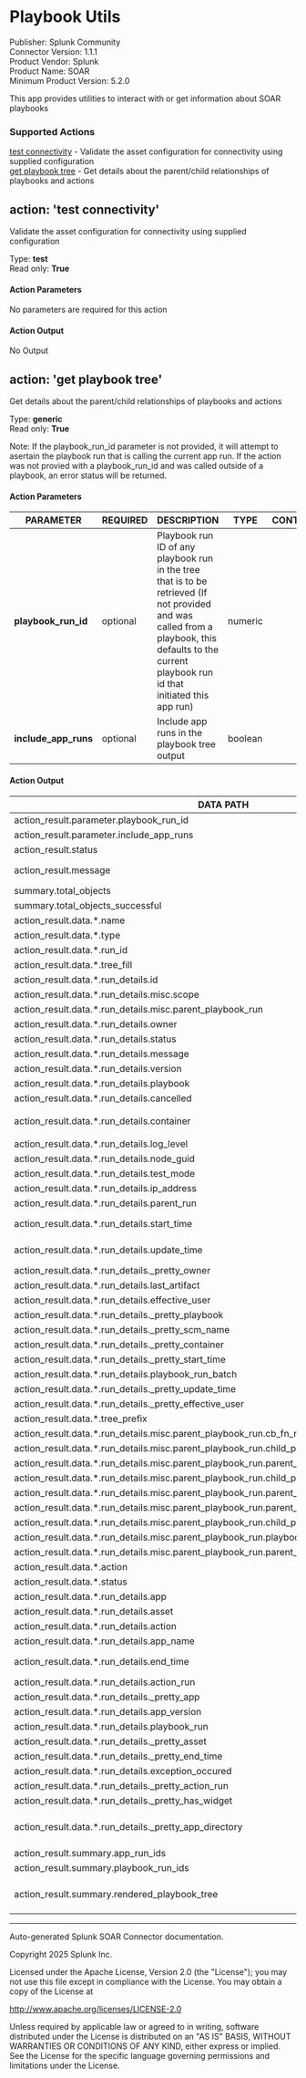 # Playbook Utils

Publisher: Splunk Community \
Connector Version: 1.1.1 \
Product Vendor: Splunk \
Product Name: SOAR \
Minimum Product Version: 5.2.0

This app provides utilities to interact with or get information about SOAR playbooks

### Supported Actions

[test connectivity](#action-test-connectivity) - Validate the asset configuration for connectivity using supplied configuration \
[get playbook tree](#action-get-playbook-tree) - Get details about the parent/child relationships of playbooks and actions

## action: 'test connectivity'

Validate the asset configuration for connectivity using supplied configuration

Type: **test** \
Read only: **True**

#### Action Parameters

No parameters are required for this action

#### Action Output

No Output

## action: 'get playbook tree'

Get details about the parent/child relationships of playbooks and actions

Type: **generic** \
Read only: **True**

Note: If the playbook_run_id parameter is not provided, it will attempt to asertain the playbook run that is calling the current app run. If the action was not provied with a playbook_run_id and was called outside of a playbook, an error status will be returned.

#### Action Parameters

PARAMETER | REQUIRED | DESCRIPTION | TYPE | CONTAINS
--------- | -------- | ----------- | ---- | --------
**playbook_run_id** | optional | Playbook run ID of any playbook run in the tree that is to be retrieved (If not provided and was called from a playbook, this defaults to the current playbook run id that initiated this app run) | numeric | |
**include_app_runs** | optional | Include app runs in the playbook tree output | boolean | |

#### Action Output

DATA PATH | TYPE | CONTAINS | EXAMPLE VALUES
--------- | ---- | -------- | --------------
action_result.parameter.playbook_run_id | numeric | | 3950 |
action_result.parameter.include_app_runs | boolean | | True |
action_result.status | string | | success failed |
action_result.message | string | | Found 4 playbook run(s) and 3 app run(s). |
summary.total_objects | numeric | | 1 |
summary.total_objects_successful | numeric | | 1 |
action_result.data.\*.name | string | | |
action_result.data.\*.type | string | | playbook app |
action_result.data.\*.run_id | numeric | | 3949 |
action_result.data.\*.tree_fill | string | | |
action_result.data.\*.run_details.id | numeric | | 3949 |
action_result.data.\*.run_details.misc.scope | string | | new |
action_result.data.\*.run_details.misc.parent_playbook_run | numeric | | |
action_result.data.\*.run_details.owner | numeric | | |
action_result.data.\*.run_details.status | string | | success |
action_result.data.\*.run_details.message | string | | |
action_result.data.\*.run_details.version | numeric | | |
action_result.data.\*.run_details.playbook | numeric | | |
action_result.data.\*.run_details.cancelled | string | | |
action_result.data.\*.run_details.container | numeric | `phantom container id` | |
action_result.data.\*.run_details.log_level | numeric | | |
action_result.data.\*.run_details.node_guid | string | | |
action_result.data.\*.run_details.test_mode | numeric | | |
action_result.data.\*.run_details.ip_address | string | `ip` | 192.0.2.1 |
action_result.data.\*.run_details.parent_run | numeric | | |
action_result.data.\*.run_details.start_time | string | | 2021-04-12T18:31:27.160000Z |
action_result.data.\*.run_details.update_time | string | | 2021-04-12T18:31:28.075344Z |
action_result.data.\*.run_details.\_pretty_owner | string | | admin |
action_result.data.\*.run_details.last_artifact | numeric | | |
action_result.data.\*.run_details.effective_user | numeric | | |
action_result.data.\*.run_details.\_pretty_playbook | string | | |
action_result.data.\*.run_details.\_pretty_scm_name | string | | local |
action_result.data.\*.run_details.\_pretty_container | string | | |
action_result.data.\*.run_details.\_pretty_start_time | string | | Apr 12 at 06:31 PM |
action_result.data.\*.run_details.playbook_run_batch | string | | |
action_result.data.\*.run_details.\_pretty_update_time | string | | Apr 12 at 06:31 PM |
action_result.data.\*.run_details.\_pretty_effective_user | string | | admin |
action_result.data.\*.tree_prefix | string | | |
action_result.data.\*.run_details.misc.parent_playbook_run.cb_fn_name | string | | |
action_result.data.\*.run_details.misc.parent_playbook_run.child_playbook_id | numeric | | 1871 |
action_result.data.\*.run_details.misc.parent_playbook_run.parent_playbook_id | numeric | | 1868 |
action_result.data.\*.run_details.misc.parent_playbook_run.child_playbook_name | string | | local/child playbook |
action_result.data.\*.run_details.misc.parent_playbook_run.parent_playbook_name | string | | local/parent playbook |
action_result.data.\*.run_details.misc.parent_playbook_run.parent_playbook_run_id | numeric | | |
action_result.data.\*.run_details.misc.parent_playbook_run.child_playbook_run_name | string | | |
action_result.data.\*.run_details.misc.parent_playbook_run.playbook_run_start_time | numeric | | 1618252287319 |
action_result.data.\*.run_details.misc.parent_playbook_run.parent_playbook_run_effective_user_id | numeric | | 1 |
action_result.data.\*.action | string | | action_name_1 |
action_result.data.\*.status | string | | success |
action_result.data.\*.run_details.app | numeric | | 244 |
action_result.data.\*.run_details.asset | numeric | | 222 |
action_result.data.\*.run_details.action | string | | action name |
action_result.data.\*.run_details.app_name | string | | Playbook Utils |
action_result.data.\*.run_details.end_time | string | | 2021-04-12T18:31:30.928000Z |
action_result.data.\*.run_details.action_run | numeric | | 4373 |
action_result.data.\*.run_details.\_pretty_app | string | | Playbook Utils |
action_result.data.\*.run_details.app_version | string | | 1.0.0 |
action_result.data.\*.run_details.playbook_run | numeric | | 3950 |
action_result.data.\*.run_details.\_pretty_asset | string | | test_util |
action_result.data.\*.run_details.\_pretty_end_time | string | | Apr 12 at 06:31 PM |
action_result.data.\*.run_details.exception_occured | boolean | | False |
action_result.data.\*.run_details.\_pretty_action_run | string | | wait_for_clearance_1 |
action_result.data.\*.run_details.\_pretty_has_widget | boolean | | True |
action_result.data.\*.run_details.\_pretty_app_directory | string | | playbookutils_365bf95f-39c7-405c-a36b-b98272a0f2c9 |
action_result.summary.app_run_ids | numeric | | 4378 |
action_result.summary.playbook_run_ids | numeric | | 3952 |
action_result.summary.rendered_playbook_tree | string | | └── <app-4378> wait_for_clearance_1 [success] |

______________________________________________________________________

Auto-generated Splunk SOAR Connector documentation.

Copyright 2025 Splunk Inc.

Licensed under the Apache License, Version 2.0 (the "License");
you may not use this file except in compliance with the License.
You may obtain a copy of the License at

http://www.apache.org/licenses/LICENSE-2.0

Unless required by applicable law or agreed to in writing,
software distributed under the License is distributed on an "AS IS" BASIS,
WITHOUT WARRANTIES OR CONDITIONS OF ANY KIND, either express or implied.
See the License for the specific language governing permissions and limitations under the License.
